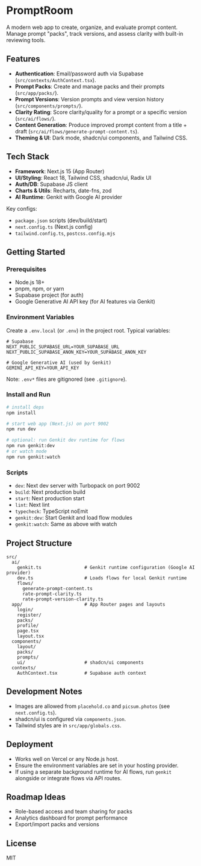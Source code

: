 # PromptRoom

A modern web app to create, organize, and evaluate prompt content. Manage prompt "packs", track versions, and assess clarity with built-in reviewing tools.

## Features

- **Authentication**: Email/password auth via Supabase (`src/contexts/AuthContext.tsx`).
- **Prompt Packs**: Create and manage packs and their prompts (`src/app/packs/`).
- **Prompt Versions**: Version prompts and view version history (`src/components/prompts/`).
- **Clarity Rating**: Score clarity/quality for a prompt or a specific version (`src/ai/flows/`).
- **Content Generation**: Produce improved prompt content from a title + draft (`src/ai/flows/generate-prompt-content.ts`).
- **Theming & UI**: Dark mode, shadcn/ui components, and Tailwind CSS.

## Tech Stack

- **Framework**: Next.js 15 (App Router)
- **UI/Styling**: React 18, Tailwind CSS, shadcn/ui, Radix UI
- **Auth/DB**: Supabase JS client
- **Charts & Utils**: Recharts, date-fns, zod
- **AI Runtime**: Genkit with Google AI provider

Key configs:

- `package.json` scripts (dev/build/start)
- `next.config.ts` (Next.js config)
- `tailwind.config.ts`, `postcss.config.mjs`

## Getting Started

### Prerequisites

- Node.js 18+
- pnpm, npm, or yarn
- Supabase project (for auth)
- Google Generative AI API key (for AI features via Genkit)

### Environment Variables

Create a `.env.local` (or `.env`) in the project root. Typical variables:

```
# Supabase
NEXT_PUBLIC_SUPABASE_URL=YOUR_SUPABASE_URL
NEXT_PUBLIC_SUPABASE_ANON_KEY=YOUR_SUPABASE_ANON_KEY

# Google Generative AI (used by Genkit)
GEMINI_API_KEY=YOUR_API_KEY
```

Note: `.env*` files are gitignored (see `.gitignore`).

### Install and Run

```bash
# install deps
npm install

# start web app (Next.js) on port 9002
npm run dev

# optional: run Genkit dev runtime for flows
npm run genkit:dev
# or watch mode
npm run genkit:watch
```

### Scripts

- `dev`: Next dev server with Turbopack on port 9002
- `build`: Next production build
- `start`: Next production start
- `lint`: Next lint
- `typecheck`: TypeScript noEmit
- `genkit:dev`: Start Genkit and load flow modules
- `genkit:watch`: Same as above with watch

## Project Structure

```
src/
  ai/
    genkit.ts                # Genkit runtime configuration (Google AI provider)
    dev.ts                   # Loads flows for local Genkit runtime
    flows/
      generate-prompt-content.ts
      rate-prompt-clarity.ts
      rate-prompt-version-clarity.ts
  app/                       # App Router pages and layouts
    login/
    register/
    packs/
    profile/
    page.tsx
    layout.tsx
  components/
    layout/
    packs/
    prompts/
    ui/                      # shadcn/ui components
  contexts/
    AuthContext.tsx          # Supabase auth context
```

## Development Notes

- Images are allowed from `placehold.co` and `picsum.photos` (see `next.config.ts`).
- shadcn/ui is configured via `components.json`.
- Tailwind styles are in `src/app/globals.css`.

## Deployment

- Works well on Vercel or any Node.js host.
- Ensure the environment variables are set in your hosting provider.
- If using a separate background runtime for AI flows, run `genkit` alongside or integrate flows via API routes.

## Roadmap Ideas

- Role-based access and team sharing for packs
- Analytics dashboard for prompt performance
- Export/import packs and versions

## License

MIT
